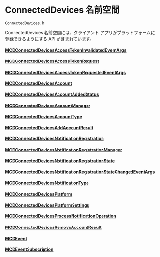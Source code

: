 # <a name="connecteddevices-namespace"></a>ConnectedDevices 名前空間
```
ConnectedDevices.h
```

ConnectedDevices 名前空間には、クライアント アプリがプラットフォームに登録できるようにする API が含まれています。 

#### <a name="mcdconnecteddevicesaccesstokeninvalidatedeventargsmcdconnecteddevicesaccesstokeninvalidatedeventargsmd"></a>[MCDConnectedDevicesAccessTokenInvalidatedEventArgs](MCDConnectedDevicesAccessTokenInvalidatedEventArgs.md)
#### <a name="mcdconnecteddevicesaccesstokenrequestmcdconnecteddevicesaccesstokenrequestmd"></a>[MCDConnectedDevicesAccessTokenRequest](MCDConnectedDevicesAccessTokenRequest.md)
#### <a name="mcdconnecteddevicesaccesstokenrequestedeventargsmcdconnecteddevicesaccesstokenrequestedeventargsmd"></a>[MCDConnectedDevicesAccessTokenRequestedEventArgs](MCDConnectedDevicesAccessTokenRequestedEventArgs.md)
#### <a name="mcdconnecteddevicesaccountmcdconnecteddevicesaccountmd"></a>[MCDConnectedDevicesAccount](MCDConnectedDevicesAccount.md)
#### <a name="mcdconnecteddevicesaccountaddedstatusmcdconnecteddevicesaccountaddedstatusmd"></a>[MCDConnectedDevicesAccountAddedStatus](MCDConnectedDevicesAccountAddedStatus.md)
#### <a name="mcdconnecteddevicesaccountmanagermcdconnecteddevicesaccountmanagermd"></a>[MCDConnectedDevicesAccountManager](MCDConnectedDevicesAccountManager.md)
#### <a name="mcdconnecteddevicesaccounttypemcdconnecteddevicesaccounttypemd"></a>[MCDConnectedDevicesAccountType](MCDConnectedDevicesAccountType.md)
#### <a name="mcdconnecteddevicesaddaccountresultmcdconnecteddevicesaddaccountresultmd"></a>[MCDConnectedDevicesAddAccountResult](MCDConnectedDevicesAddAccountResult.md)
#### <a name="mcdconnecteddevicesnotificationregistrationmcdconnecteddevicesnotificationregistrationmd"></a>[MCDConnectedDevicesNotificationRegistration](MCDConnectedDevicesNotificationRegistration.md)
#### <a name="mcdconnecteddevicesnotificationregistrationmanagermcdconnecteddevicesnotificationregistrationmanagermd"></a>[MCDConnectedDevicesNotificationRegistrationManager](MCDConnectedDevicesNotificationRegistrationManager.md)
#### <a name="mcdconnecteddevicesnotificationregistrationstatemcdconnecteddevicesnotificationregistrationstatemd"></a>[MCDConnectedDevicesNotificationRegistrationState](MCDConnectedDevicesNotificationRegistrationState.md)
#### <a name="mcdconnecteddevicesnotificationregistrationstatechangedeventargsmcdconnecteddevicesnotificationregistrationstatechangedeventargsmd"></a>[MCDConnectedDevicesNotificationRegistrationStateChangedEventArgs](MCDConnectedDevicesNotificationRegistrationStateChangedEventArgs.md)
#### <a name="mcdconnecteddevicesnotificationtypemcdconnecteddevicesnotificationtypemd"></a>[MCDConnectedDevicesNotificationType](MCDConnectedDevicesNotificationType.md)
#### <a name="mcdconnecteddevicesplatformmcdconnecteddevicesplatformmd"></a>[MCDConnectedDevicesPlatform](MCDConnectedDevicesPlatform.md)
#### <a name="mcdconnecteddevicesplatformsettingsmcdconnecteddevicesplatformsettingsmd"></a>[MCDConnectedDevicesPlatformSettings](MCDConnectedDevicesPlatformSettings.md)
#### <a name="mcdconnecteddevicesprocessnotificationoperationmcdconnecteddevicesprocessnotificationoperationmd"></a>[MCDConnectedDevicesProcessNotificationOperation](MCDConnectedDevicesProcessNotificationOperation.md)
#### <a name="mcdconnecteddevicesremoveaccountresultmcdconnecteddevicesremoveaccountresultmd"></a>[MCDConnectedDevicesRemoveAccountResult](MCDConnectedDevicesRemoveAccountResult.md)
#### <a name="mcdeventmcdeventmd"></a>[MCDEvent](MCDEvent.md)
#### <a name="mcdeventsubscriptionmcdeventsubscriptionmd"></a>[MCDEventSubscription](MCDEventSubscription.md)